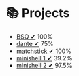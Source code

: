 # 📚 Projects <a name="project"></a>

- [BSQ ✔](BSQ) 100%
- [dante ✔](dante) 75%
- [matchstick ✔](matchstick) 100%
- [minishell 1 ✔](minishell1) 39.2%
- [minishell 2 ✔](minishell2) 97.5%